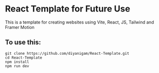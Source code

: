 # React Template for Future Use
This is a template for creating websites using Vite, React, JS, Tailwind and Framer Motion
## To use this:
```
git clone https://github.com/diyanigam/React-Template.git
cd React-Template
npm install
npm run dev

```
